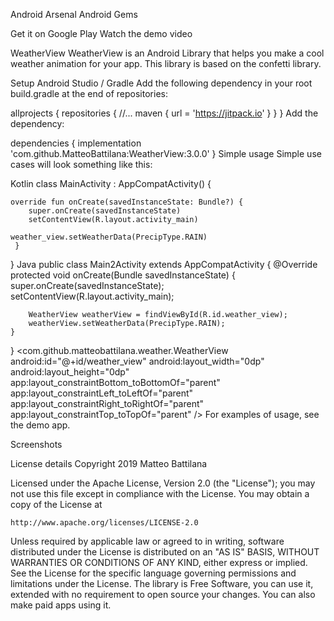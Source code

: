  Android Arsenal Android Gems

Get it on Google Play Watch the demo video

WeatherView
WeatherView is an Android Library that helps you make a cool weather animation for your app.
This library is based on the confetti library.

 

Setup
Android Studio / Gradle
Add the following dependency in your root build.gradle at the end of repositories:

allprojects {
    repositories {
        //...
        maven { url = 'https://jitpack.io' }
    }
}
Add the dependency:

dependencies {
    implementation 'com.github.MatteoBattilana:WeatherView:3.0.0'
}
Simple usage
Simple use cases will look something like this:

Kotlin
class MainActivity : AppCompatActivity() {

    override fun onCreate(savedInstanceState: Bundle?) {
        super.onCreate(savedInstanceState)
        setContentView(R.layout.activity_main)
	
	weather_view.setWeatherData(PrecipType.RAIN)
     }
 }
Java
public class Main2Activity extends AppCompatActivity
{
    @Override
    protected void onCreate(Bundle savedInstanceState)
    {
        super.onCreate(savedInstanceState);
        setContentView(R.layout.activity_main);

        WeatherView weatherView = findViewById(R.id.weather_view);
        weatherView.setWeatherData(PrecipType.RAIN);
    }
}
<com.github.matteobattilana.weather.WeatherView
    android:id="@+id/weather_view"
    android:layout_width="0dp"
    android:layout_height="0dp"
    app:layout_constraintBottom_toBottomOf="parent"
    app:layout_constraintLeft_toLeftOf="parent"
    app:layout_constraintRight_toRightOf="parent"
    app:layout_constraintTop_toTopOf="parent" />
For examples of usage, see the demo app.

Screenshots
  

License details
Copyright 2019 Matteo Battilana

Licensed under the Apache License, Version 2.0 (the "License");
you may not use this file except in compliance with the License.
You may obtain a copy of the License at

	http://www.apache.org/licenses/LICENSE-2.0

Unless required by applicable law or agreed to in writing, software
distributed under the License is distributed on an "AS IS" BASIS,
WITHOUT WARRANTIES OR CONDITIONS OF ANY KIND, either express or implied.
See the License for the specific language governing permissions and
limitations under the License.
The library is Free Software, you can use it, extended with no requirement to open source your changes. You can also make paid apps using it.

